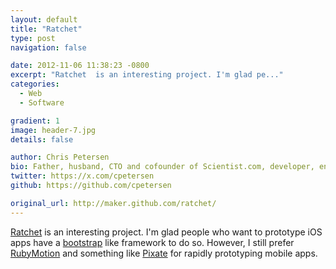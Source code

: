 ```yaml
---
layout: default
title: "Ratchet"
type: post
navigation: false

date: 2012-11-06 11:38:23 -0800
excerpt: "Ratchet  is an interesting project. I'm glad pe..."
categories:
  - Web
  - Software

gradient: 1
image: header-7.jpg
details: false

author: Chris Petersen
bio: Father, husband, CTO and cofounder of Scientist.com, developer, entrepreneur and technologist.
twitter: https://x.com/cpetersen
github: https://github.com/cpetersen

original_url: http://maker.github.com/ratchet/
---
```



 [Ratchet](http://maker.github.com/ratchet/)  is an interesting project. I'm glad people who want to prototype iOS apps have a  [bootstrap](https://twitter.github.com/bootstrap/)  like framework to do so. However, I still prefer  [RubyMotion](http://www.rubymotion.com)  and something like  [Pixate](http://www.pixate.com)  for rapidly prototyping mobile apps.
